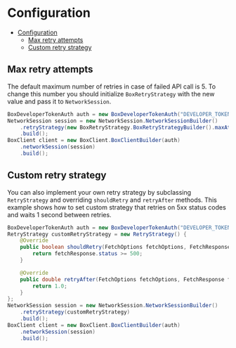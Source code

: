 # Configuration

<!-- START doctoc generated TOC please keep comment here to allow auto update -->
<!-- DON'T EDIT THIS SECTION, INSTEAD RE-RUN doctoc TO UPDATE -->

- [Configuration](#configuration)
  - [Max retry attempts](#max-retry-attempts)
  - [Custom retry strategy](#custom-retry-strategy)

<!-- END doctoc generated TOC please keep comment here to allow auto update -->

## Max retry attempts

The default maximum number of retries in case of failed API call is 5.
To change this number you should initialize `BoxRetryStrategy` with the new value and pass it to `NetworkSession`.

```java
BoxDeveloperTokenAuth auth = new BoxDeveloperTokenAuth("DEVELOPER_TOKEN");
NetworkSession session = new NetworkSession.NetworkSessionBuilder()
    .retryStrategy(new BoxRetryStrategy.BoxRetryStrategyBuilder().maxAttempts(3).build())
    .build();
BoxClient client = new BoxClient.BoxClientBuilder(auth)
    .networkSession(session)
    .build();
```

## Custom retry strategy

You can also implement your own retry strategy by subclassing `RetryStrategy` and overriding `shouldRetry` and `retryAfter` methods.
This example shows how to set custom strategy that retries on 5xx status codes and waits 1 second between retries.

```java
BoxDeveloperTokenAuth auth = new BoxDeveloperTokenAuth("DEVELOPER_TOKEN");
RetryStrategy customRetryStrategy = new RetryStrategy() {
    @Override
    public boolean shouldRetry(FetchOptions fetchOptions, FetchResponse fetchResponse, int attemptNumber) {
        return fetchResponse.status >= 500;
    }

    @Override
    public double retryAfter(FetchOptions fetchOptions, FetchResponse fetchResponse, int attemptNumber) {
        return 1.0;
    }
};
NetworkSession session = new NetworkSession.NetworkSessionBuilder()
    .retryStrategy(customRetryStrategy)
    .build();
BoxClient client = new BoxClient.BoxClientBuilder(auth)
    .networkSession(session)
    .build();
```
